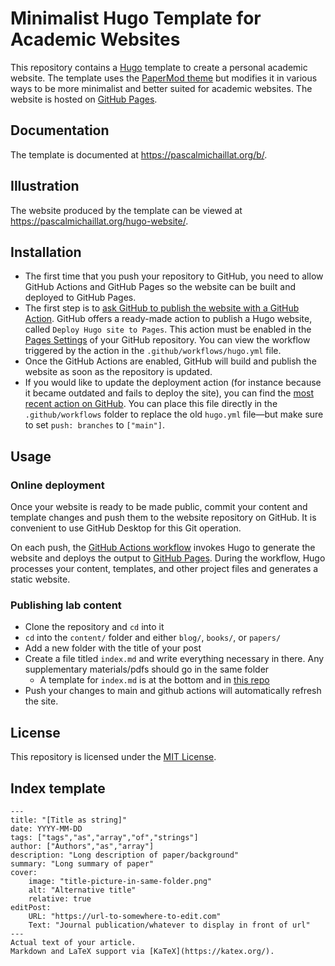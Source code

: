# Minimalist Hugo Template for Academic Websites

This repository contains a [Hugo](https://github.com/gohugoio/hugo) template to create a personal academic website. The template uses the [PaperMod theme](https://github.com/adityatelange/hugo-PaperMod) but modifies it in various ways to be more minimalist and better suited for academic websites. The website is hosted on [GitHub Pages](https://docs.github.com/en/pages/getting-started-with-github-pages/about-github-pages).

## Documentation

The template is documented at https://pascalmichaillat.org/b/.

## Illustration

The website produced by the template can be viewed at https://pascalmichaillat.org/hugo-website/.

## Installation

+ The first time that you push your repository to GitHub, you need to allow GitHub Actions and GitHub Pages so the website can be built and deployed to GitHub Pages.
+ The first step is to [ask GitHub to publish the website with a GitHub Action](https://docs.github.com/en/pages/getting-started-with-github-pages/configuring-a-publishing-source-for-your-github-pages-site#publishing-with-a-custom-github-actions-workflow). GitHub offers a ready-made action to publish a Hugo website, called `Deploy Hugo site to Pages`. This action must be enabled in the [Pages Settings](https://github.com/pmichaillat/hugo-website/settings/pages) of your GitHub repository. You can view the workflow triggered by the action in the `.github/workflows/hugo.yml` file.
+ Once the GitHub Actions are enabled, GitHub will build and publish the website as soon as the repository is updated. 
+ If you would like to update the deployment action (for instance because it became outdated and fails to deploy the site), you can find the [most recent action on GitHub]( https://github.com/actions/starter-workflows/blob/main/pages/hugo.yml). You can place this file directly in the `.github/workflows` folder to replace the old `hugo.yml` file—but make sure to set `push: branches` to `["main"]`.

## Usage

### Online deployment

Once your website is ready to be made public, commit your content and template changes and push them to the website repository on GitHub. It is convenient to use GitHub Desktop for this Git operation.

On each push, the [GitHub Actions workflow](https://github.com/pmichaillat/hugo-website/actions/workflows/hugo.yml) invokes Hugo to generate the website and deploys the output to [GitHub Pages](https://github.com/pmichaillat/hugo-website/deployments/github-pages). During the workflow, Hugo processes your content, templates, and other project files and generates a static website.

### Publishing lab content
+ Clone the repository and `cd` into it
+ `cd` into the `content/` folder and either `blog/`, `books/`, or `papers/`
+ Add a new folder with the title of your post
+ Create a file titled `index.md` and write everything necessary in there. Any supplementary materials/pdfs should go in the same folder
    + A template for `index.md` is at the bottom and in [this repo](./archetypes/paper.md)
+ Push your changes to main and github actions will automatically refresh the site.

## License

This repository is licensed under the [MIT License](LICENSE.md).

## Index template
```
---
title: "[Title as string]"
date: YYYY-MM-DD
tags: ["tags","as","array","of","strings"]
author: ["Authors","as","array"]
description: "Long description of paper/background"
summary: "Long summary of paper"
cover:
    image: "title-picture-in-same-folder.png"
    alt: "Alternative title"
    relative: true
editPost:
    URL: "https://url-to-somewhere-to-edit.com"
    Text: "Journal publication/whatever to display in front of url"
---
Actual text of your article.
Markdown and LaTeX support via [KaTeX](https://katex.org/).
```
